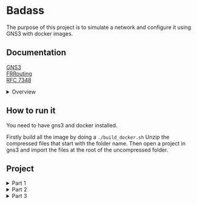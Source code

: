# Badass
The purpose of this project is to simulate a network and configure it using GNS3 with docker images.

## Documentation

[GNS3](https://docs.gns3.com/docs/)  
[FRRouting](https://frrouting.org/doc/)  
[RFC 7348](https://datatracker.ietf.org/doc/html/rfc7348)  

<details>
<summary>Overview</summary>

```bash
├── P1
│   ├── build_docker.sh
│   ├── P1.gns3project
│   ├── pjay_alpine_host
│   └── pjay_frr_router
├── P2
│   └── P2.gns3project
└── README.md
```
</details>

## How to run it
You need to have gns3 and docker installed.

Firstly build all the image by doing a `./build_docker.sh`
Unzip the compressed files that start with the folder name.
Then open a project in gns3 and import the files at the root of the uncompressed folder.  

## Project
<details>
<summary>Part 1</summary>

In this part we shall deploy 2 machines: 1 router and 1 host.  
For the router we'll use an [FRRouting](https://frrouting.org/doc/) image and configure it by modifying the daemons file to ensure to enable those services:

+ BGPD daemon  
+ OSFPD daemon  
+ IS-IS daemon

Then, run the project. Open a terminal in the router, the command `ps a` should show those daemons running.  
</details>

<details>
<summary>Part 2</summary>

The second part is about configuring a [VXLAN](https://en.wikipedia.org/wiki/Virtual_Extensible_LAN) (Virtual eXtensible Local-Area Network).  
</details>

<details>
<summary>Part 3</summary>
</details>


